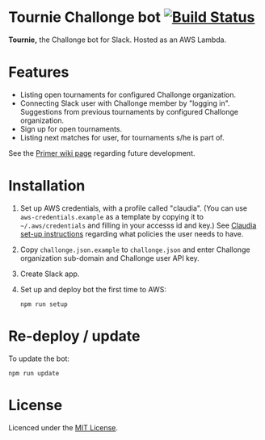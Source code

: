# Tournie Challonge bot [![Build Status](https://travis-ci.com/sebgrohn/tournie.svg?branch=master)](https://travis-ci.com/sebgrohn/tournie)

**Tournie,** the Challonge bot for Slack. Hosted as an AWS Lambda.


# Features

* Listing open tournaments for configured Challonge organization.
* Connecting Slack user with Challonge member by "logging in". Suggestions from
  previous tournaments by configured Challonge organization.
* Sign up for open tournaments.
* Listing next matches for user, for tournaments s/he is part of.

See the [Primer wiki page](/sebgrohn/tournie/wiki/Primer-on-Tournie-Challonge-bot)
regarding future development.


# Installation

1. Set up AWS credentials, with a profile called "claudia". (You can use `aws-credentials.example`
   as a template by copying it to `~/.aws/credentials` and filling in your accesss id and key.)
   See [Claudia set-up instructions](https://claudiajs.com/tutorials/installing.html) regarding
   what policies the user needs to have.

2. Copy `challonge.json.example` to `challonge.json` and enter Challonge organization sub-domain
   and Challonge user API key.

3. Create Slack app.

4. Set up and deploy bot the first time to AWS:
   ```
   npm run setup
   ```


# Re-deploy / update

To update the bot:
```
npm run update
```


# License

Licenced under the [MIT License](LICENSE).

